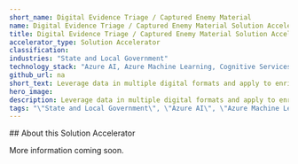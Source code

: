 ```yaml
---
short_name: Digital Evidence Triage / Captured Enemy Material
name: Digital Evidence Triage / Captured Enemy Material Solution Accelerator
title: Digital Evidence Triage / Captured Enemy Material Solution Accelerator
accelerator_type: Solution Accelerator
classification: 
industries: "State and Local Government"
technology_stack: "Azure AI, Azure Machine Learning, Cognitive Services, Data Storage, Power Apps"
github_url: na
short_text: Leverage data in multiple digital formats and apply to enrich, filter, and sort the raw data.
hero_image: 
description: Leverage data in multiple digital formats and apply to enrich, filter, and sort the raw data into context-based clusters for focused investigation. 
tags: "\"State and Local Government\", \"Azure AI\", \"Azure Machine Learning\", \"Cognitive Services\", \"Data Storage\", \"Power Apps\", \"Solution Accelerator\""
---
```

​​## About this Solution Accelerator

More information coming soon.
